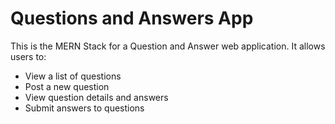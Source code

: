 # Questions and Answers App 

This is the MERN Stack  for a Question and Answer web application. It allows users to:

- View a list of questions
- Post a new question
- View question details and answers
- Submit answers to questions
